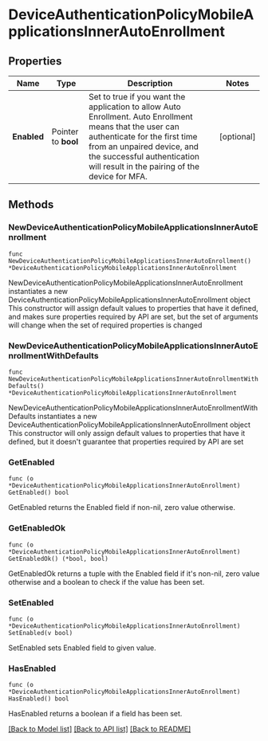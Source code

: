 # DeviceAuthenticationPolicyMobileApplicationsInnerAutoEnrollment

## Properties

Name | Type | Description | Notes
------------ | ------------- | ------------- | -------------
**Enabled** | Pointer to **bool** | Set to true if you want the application to allow Auto Enrollment. Auto Enrollment means that the user can authenticate for the first time from an unpaired device, and the successful authentication will result in the pairing of the device for MFA. | [optional] 

## Methods

### NewDeviceAuthenticationPolicyMobileApplicationsInnerAutoEnrollment

`func NewDeviceAuthenticationPolicyMobileApplicationsInnerAutoEnrollment() *DeviceAuthenticationPolicyMobileApplicationsInnerAutoEnrollment`

NewDeviceAuthenticationPolicyMobileApplicationsInnerAutoEnrollment instantiates a new DeviceAuthenticationPolicyMobileApplicationsInnerAutoEnrollment object
This constructor will assign default values to properties that have it defined,
and makes sure properties required by API are set, but the set of arguments
will change when the set of required properties is changed

### NewDeviceAuthenticationPolicyMobileApplicationsInnerAutoEnrollmentWithDefaults

`func NewDeviceAuthenticationPolicyMobileApplicationsInnerAutoEnrollmentWithDefaults() *DeviceAuthenticationPolicyMobileApplicationsInnerAutoEnrollment`

NewDeviceAuthenticationPolicyMobileApplicationsInnerAutoEnrollmentWithDefaults instantiates a new DeviceAuthenticationPolicyMobileApplicationsInnerAutoEnrollment object
This constructor will only assign default values to properties that have it defined,
but it doesn't guarantee that properties required by API are set

### GetEnabled

`func (o *DeviceAuthenticationPolicyMobileApplicationsInnerAutoEnrollment) GetEnabled() bool`

GetEnabled returns the Enabled field if non-nil, zero value otherwise.

### GetEnabledOk

`func (o *DeviceAuthenticationPolicyMobileApplicationsInnerAutoEnrollment) GetEnabledOk() (*bool, bool)`

GetEnabledOk returns a tuple with the Enabled field if it's non-nil, zero value otherwise
and a boolean to check if the value has been set.

### SetEnabled

`func (o *DeviceAuthenticationPolicyMobileApplicationsInnerAutoEnrollment) SetEnabled(v bool)`

SetEnabled sets Enabled field to given value.

### HasEnabled

`func (o *DeviceAuthenticationPolicyMobileApplicationsInnerAutoEnrollment) HasEnabled() bool`

HasEnabled returns a boolean if a field has been set.


[[Back to Model list]](../README.md#documentation-for-models) [[Back to API list]](../README.md#documentation-for-api-endpoints) [[Back to README]](../README.md)


